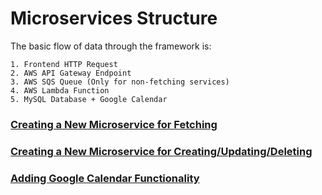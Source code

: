 
# Microservices Structure
The basic flow of data through the framework is:
```
1. Frontend HTTP Request
2. AWS API Gateway Endpoint
3. AWS SQS Queue (Only for non-fetching services) 
4. AWS Lambda Function
5. MySQL Database + Google Calendar
```

### [Creating a New Microservice for Fetching](https://github.com/rockimmortal/riweb/blob/documentation/src/backend/doc/create_r_micro.md)

### [Creating a New Microservice for Creating/Updating/Deleting](https://github.com/rockimmortal/riweb/blob/documentation/src/backend/doc/create_cud_micro.md)

### [Adding Google Calendar Functionality](https://github.com/rockimmortal/riweb/blob/documentation/src/backend/doc/add_google_cal.md)
